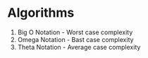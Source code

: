 # Algorithms

1. Big O Notation - Worst case complexity
2. Omega Notation - Bast case complexity
3. Theta Notation - Average case complexity
